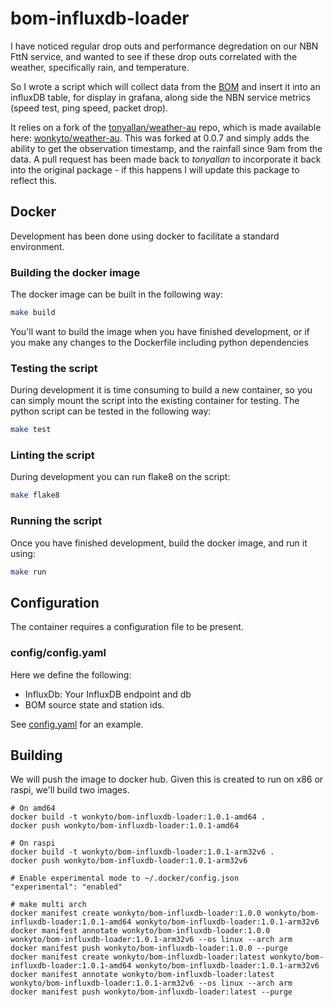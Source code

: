 # bom-influxdb-loader
I have noticed regular drop outs and performance degredation on our NBN FttN service, and wanted to see if these drop outs correlated with the weather, specifically rain, and temperature. 

So I wrote a script which will collect data from the [BOM](http://www.bom.gov.au/) and insert it into an influxDB table, for display in grafana, along side the NBN service metrics (speed test, ping speed, packet drop).

It relies on a fork of the [tonyallan/weather-au](https://github.com/tonyallan/weather-au) repo, which is made available here: [wonkyto/weather-au](https://github.com/wonkyto/weather-au). This was forked at 0.0.7 and simply adds the ability to get the observation timestamp, and the rainfall since 9am from the data. A pull request has been made back to *tonyallan* to incorporate it back into the original package - if this happens I will update this package to reflect this.

## Docker
Development has been done using docker to facilitate a standard environment.

### Building the docker image
The docker image can be built in the following way:
```bash
make build
```
You'll want to build the image when you have finished development, or if you make any changes to the Dockerfile including python dependencies
### Testing the script
During development it is time consuming to build a new container, so you can simply mount the script into the existing container for testing. The python script can be tested in the following way:
```bash
make test
```
### Linting the script
During development you can run flake8 on the script:
```bash
make flake8
```

### Running the script
Once you have finished development, build the docker image, and run it using:
```bash
make run
```

## Configuration
The container requires a configuration file to be present.
### config/config.yaml
Here we define the following:
 * InfluxDb: Your InfluxDB endpoint and db
 * BOM source state and station ids.

See [config.yaml](config/config.yaml) for an example.

## Building
We will push the image to docker hub. Given this is created to run on x86 or raspi, we'll build two images.
```
# On amd64
docker build -t wonkyto/bom-influxdb-loader:1.0.1-amd64 .
docker push wonkyto/bom-influxdb-loader:1.0.1-amd64

# On raspi
docker build -t wonkyto/bom-influxdb-loader:1.0.1-arm32v6 .
docker push wonkyto/bom-influxdb-loader:1.0.1-arm32v6

# Enable experimental mode to ~/.docker/config.json
"experimental": "enabled"

# make multi arch
docker manifest create wonkyto/bom-influxdb-loader:1.0.0 wonkyto/bom-influxdb-loader:1.0.1-amd64 wonkyto/bom-influxdb-loader:1.0.1-arm32v6
docker manifest annotate wonkyto/bom-influxdb-loader:1.0.0 wonkyto/bom-influxdb-loader:1.0.1-arm32v6 --os linux --arch arm
docker manifest push wonkyto/bom-influxdb-loader:1.0.0 --purge
docker manifest create wonkyto/bom-influxdb-loader:latest wonkyto/bom-influxdb-loader:1.0.1-amd64 wonkyto/bom-influxdb-loader:1.0.1-arm32v6
docker manifest annotate wonkyto/bom-influxdb-loader:latest wonkyto/bom-influxdb-loader:1.0.1-arm32v6 --os linux --arch arm
docker manifest push wonkyto/bom-influxdb-loader:latest --purge
